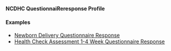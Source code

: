 **NCDHC QuestionnaiReresponse Profile**





#### Examples

- [Newborn Delivery Questionnaire Response](ncdhc-questionnaireresponse-nbdelivery-example.html)
- [Health Check Assessment 1-4 Week Questionnaire Response](ncdhc-questionnaireresponse-hca1-4wk-example.html)


